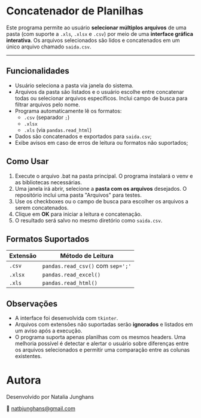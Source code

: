 # Concatenador de Planilhas
Este programa permite ao usuário **selecionar múltiplos arquivos** de uma pasta (com suporte a `.xls`, `.xlsx` e `.csv`) por meio de uma **interface gráfica interativa**. Os arquivos selecionados são lidos e concatenados em um único arquivo chamado `saida.csv`.

---

## Funcionalidades

- Usuário seleciona a pasta via janela do sistema.
- Arquivos da pasta são listados e o usuário escolhe entre concatenar todas ou selecionar arquivos específicos. Inclui campo de busca para filtrar arquivos pelo nome.
- Programa automaticamente lê os formatos:
  - `.csv` (separador `;`)
  - `.xlsx`
  - `.xls` (via `pandas.read_html`)
- Dados são concatenados e exportados para `saida.csv`;
- Exibe avisos em caso de erros de leitura ou formatos não suportados;

## Como Usar

1. Execute o arquivo .bat na pasta principal. O programa instalará o venv e as bibliotecas necessárias.
2. Uma janela irá abrir, selecione a **pasta com os arquivos** desejados. O repositório inclui uma pasta "Arquivos" para testes.
3. Use os checkboxes ou o campo de busca para escolher os arquivos a serem concatenados.
4. Clique em **OK** para iniciar a leitura e concatenação.
5. O resultado será salvo no mesmo diretório como `saida.csv`.

## Formatos Suportados

| Extensão | Método de Leitura |
|----------|-------------------|
| `.csv`   | `pandas.read_csv()` com `sep=';'` |
| `.xlsx`  | `pandas.read_excel()` |
| `.xls`   | `pandas.read_html()` |

## Observações

- A interface foi desenvolvida com `tkinter`.
- Arquivos com extensões não suportadas serão **ignorados** e listados em um aviso após a execução.
- O programa suporta apenas planilhas com os mesmos headers. Uma melhoria possível é detectar e alertar o usuário sobre diferenças entre os arquivos selecionados e permitir uma comparação entre as colunas existentes.

# Autora
Desenvolvido por Natalia Junghans

📧 natbjunghans@gmail.com
